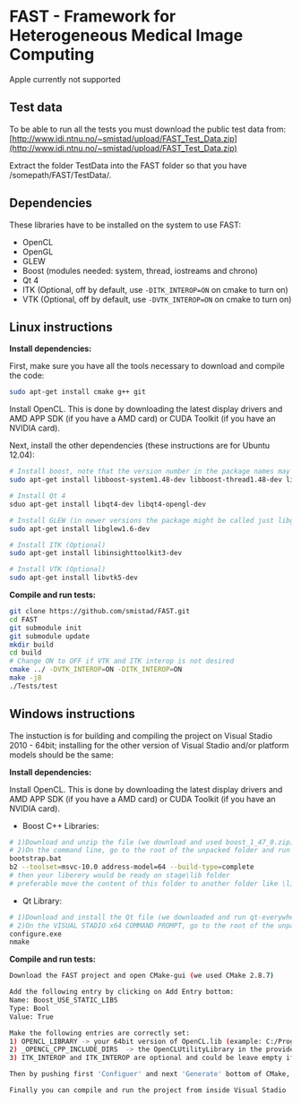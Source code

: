 FAST - Framework for Heterogeneous Medical Image Computing
==========================================================

Apple currently not supported

Test data
----------------------------------------------------------
To be able to run all the tests you must download the public test data from:
[http://www.idi.ntnu.no/~smistad/upload/FAST_Test_Data.zip](http://www.idi.ntnu.no/~smistad/upload/FAST_Test_Data.zip)

Extract the folder TestData into the FAST folder so that you have /somepath/FAST/TestData/.


Dependencies
----------------------------------------------------------
These libraries have to be installed on the system to use FAST:

* OpenCL
* OpenGL
* GLEW
* Boost (modules needed: system, thread, iostreams and chrono)
* Qt 4
* ITK (Optional, off by default, use `-DITK_INTEROP=ON` on cmake to turn on)
* VTK (Optional, off by default, use `-DVTK_INTEROP=ON` on cmake to turn on)

Linux instructions
----------------------------------------------------------

**Install dependencies:**

First, make sure you have all the tools necessary to download and compile the code:
```bash
sudo apt-get install cmake g++ git
```

Install OpenCL. This is done by downloading the latest display drivers and AMD APP SDK (if you have a AMD card) or CUDA Toolkit (if you have an NVIDIA card).

Next, install the other dependencies (these instructions are for Ubuntu 12.04):
```bash
# Install boost, note that the version number in the package names may be different on your system
sudo apt-get install libboost-system1.48-dev libboost-thread1.48-dev libboost-iostreams1.48-dev libboost-chrono1.48-dev

# Install Qt 4
sduo apt-get install libqt4-dev libqt4-opengl-dev

# Install GLEW (in newer versions the package might be called just libglew-dev)
sudo apt-get install libglew1.6-dev 

# Install ITK (Optional)
sudo apt-get install libinsighttoolkit3-dev

# Install VTK (Optional)
sudo apt-get install libvtk5-dev
```

**Compile and run tests:**

```bash
git clone https://github.com/smistad/FAST.git
cd FAST
git submodule init
git submodule update
mkdir build
cd build
# Change ON to OFF if VTK and ITK interop is not desired
cmake ../ -DVTK_INTEROP=ON -DITK_INTEROP=ON 
make -j8
./Tests/test
```

Windows instructions
----------------------------------------------------------

The instuction is for building and compiling the project on Visual Stadio 2010 - 64bit; installing for the other version of Visual Stadio and/or platform models should be the same:

**Install dependencies:**

Install OpenCL. This is done by downloading the latest display drivers and AMD APP SDK (if you have a AMD card) or CUDA Toolkit (if you have an NVIDIA card).

* Boost C++ Libraries:
```bash
# 1)Download and unzip the file (we download and used boost_1_47_0.zip)
# 2)On the command line, go to the root of the unpacked folder and run the foowing commands:
bootstrap.bat
b2 --toolset=msvc-10.0 address-model=64 --build-type=complete
# then your liberery would be ready on stage\lib folder
# preferable move the content of this folder to another folder like \lib\x64
```
* Qt Library:
```bash
# 1)Download and install the Qt file (we downloaded and run qt-everywhere-opensource-src-4.7.4.zip)
# 2)On the VISUAL STADIO x64 COMMAND PROMPT, go to the root of the unpacked folder and run the foowing commands:
configure.exe
nmake
```

**Compile and run tests:**
```bash
Download the FAST project and open CMake-gui (we used CMake 2.8.7)

Add the following entry by clicking on Add Entry bottom:
Name: Boost_USE_STATIC_LIBS
Type: Bool
Value: True

Make the following entries are correctly set:
1) OPENCL_LIBRARY -> your 64bit version of OpenCL.lib (example: C:/Program Files/NVIDIA GPU Computing Toolkit/CUDA/v5.5/lib/x64/OpenCL.lib)
2) _OPENCL_CPP_INCLUDE_DIRS  -> the OpenCLUtilityLibrary in the provided project (example: C:/FAST/OpenCLUtilityLibrary)
3) ITK_INTEROP and ITK_INTEROP are optional and could be leave empty if not needed

Then by pushing first 'Configuer' and next 'Generate' bottom of CMake, your solution file to the Visual Stadio will be ready (FAST.sln)

Finally you can compile and run the project from inside Visual Stadio
```
